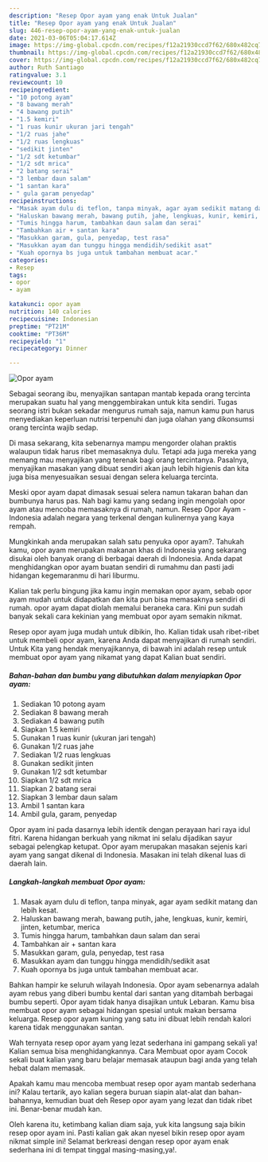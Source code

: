 ```yaml
---
description: "Resep Opor ayam yang enak Untuk Jualan"
title: "Resep Opor ayam yang enak Untuk Jualan"
slug: 446-resep-opor-ayam-yang-enak-untuk-jualan
date: 2021-03-06T05:04:17.614Z
image: https://img-global.cpcdn.com/recipes/f12a21930ccd7f62/680x482cq70/opor-ayam-foto-resep-utama.jpg
thumbnail: https://img-global.cpcdn.com/recipes/f12a21930ccd7f62/680x482cq70/opor-ayam-foto-resep-utama.jpg
cover: https://img-global.cpcdn.com/recipes/f12a21930ccd7f62/680x482cq70/opor-ayam-foto-resep-utama.jpg
author: Ruth Santiago
ratingvalue: 3.1
reviewcount: 10
recipeingredient:
- "10 potong ayam"
- "8 bawang merah"
- "4 bawang putih"
- "1.5 kemiri"
- "1 ruas kunir ukuran jari tengah"
- "1/2 ruas jahe"
- "1/2 ruas lengkuas"
- "sedikit jinten"
- "1/2 sdt ketumbar"
- "1/2 sdt mrica"
- "2 batang serai"
- "3 lembar daun salam"
- "1 santan kara"
- " gula garam penyedap"
recipeinstructions:
- "Masak ayam dulu di teflon, tanpa minyak, agar ayam sedikit matang dan lebih kesat."
- "Haluskan bawang merah, bawang putih, jahe, lengkuas, kunir, kemiri, jinten, ketumbar, merica"
- "Tumis hingga harum, tambahkan daun salam dan serai"
- "Tambahkan air + santan kara"
- "Masukkan garam, gula, penyedap, test rasa"
- "Masukkan ayam dan tunggu hingga mendidih/sedikit asat"
- "Kuah opornya bs juga untuk tambahan membuat acar."
categories:
- Resep
tags:
- opor
- ayam

katakunci: opor ayam 
nutrition: 140 calories
recipecuisine: Indonesian
preptime: "PT21M"
cooktime: "PT36M"
recipeyield: "1"
recipecategory: Dinner

---
```



![Opor ayam](https://img-global.cpcdn.com/recipes/f12a21930ccd7f62/680x482cq70/opor-ayam-foto-resep-utama.jpg)

Sebagai seorang ibu, menyajikan santapan mantab kepada orang tercinta merupakan suatu hal yang menggembirakan untuk kita sendiri. Tugas seorang istri bukan sekadar mengurus rumah saja, namun kamu pun harus menyediakan keperluan nutrisi terpenuhi dan juga olahan yang dikonsumsi orang tercinta wajib sedap.

Di masa  sekarang, kita sebenarnya mampu mengorder olahan praktis walaupun tidak harus ribet memasaknya dulu. Tetapi ada juga mereka yang memang mau menyajikan yang terenak bagi orang tercintanya. Pasalnya, menyajikan masakan yang dibuat sendiri akan jauh lebih higienis dan kita juga bisa menyesuaikan sesuai dengan selera keluarga tercinta. 

Meski opor ayam dapat dimasak sesuai selera namun takaran bahan dan bumbunya harus pas. Nah bagi kamu yang sedang ingin mengolah opor ayam atau mencoba memasaknya di rumah, namun. Resep Opor Ayam - Indonesia adalah negara yang terkenal dengan kulinernya yang kaya rempah.

Mungkinkah anda merupakan salah satu penyuka opor ayam?. Tahukah kamu, opor ayam merupakan makanan khas di Indonesia yang sekarang disukai oleh banyak orang di berbagai daerah di Indonesia. Anda dapat menghidangkan opor ayam buatan sendiri di rumahmu dan pasti jadi hidangan kegemaranmu di hari liburmu.

Kalian tak perlu bingung jika kamu ingin memakan opor ayam, sebab opor ayam mudah untuk didapatkan dan kita pun bisa memasaknya sendiri di rumah. opor ayam dapat diolah memalui beraneka cara. Kini pun sudah banyak sekali cara kekinian yang membuat opor ayam semakin nikmat.

Resep opor ayam juga mudah untuk dibikin, lho. Kalian tidak usah ribet-ribet untuk membeli opor ayam, karena Anda dapat menyajikan di rumah sendiri. Untuk Kita yang hendak menyajikannya, di bawah ini adalah resep untuk membuat opor ayam yang nikamat yang dapat Kalian buat sendiri.

<!--inarticleads1-->

##### Bahan-bahan dan bumbu yang dibutuhkan dalam menyiapkan Opor ayam:

1. Sediakan 10 potong ayam
1. Sediakan 8 bawang merah
1. Sediakan 4 bawang putih
1. Siapkan 1.5 kemiri
1. Gunakan 1 ruas kunir (ukuran jari tengah)
1. Gunakan 1/2 ruas jahe
1. Sediakan 1/2 ruas lengkuas
1. Gunakan sedikit jinten
1. Gunakan 1/2 sdt ketumbar
1. Siapkan 1/2 sdt mrica
1. Siapkan 2 batang serai
1. Siapkan 3 lembar daun salam
1. Ambil 1 santan kara
1. Ambil  gula, garam, penyedap


Opor ayam ini pada dasarnya lebih identik dengan perayaan hari raya idul fitri. Karena hidangan berkuah yang nikmat ini selalu dijadikan sayur sebagai pelengkap ketupat. Opor ayam merupakan masakan sejenis kari ayam yang sangat dikenal di Indonesia. Masakan ini telah dikenal luas di daerah lain. 

<!--inarticleads2-->

##### Langkah-langkah membuat Opor ayam:

1. Masak ayam dulu di teflon, tanpa minyak, agar ayam sedikit matang dan lebih kesat.
1. Haluskan bawang merah, bawang putih, jahe, lengkuas, kunir, kemiri, jinten, ketumbar, merica
1. Tumis hingga harum, tambahkan daun salam dan serai
1. Tambahkan air + santan kara
1. Masukkan garam, gula, penyedap, test rasa
1. Masukkan ayam dan tunggu hingga mendidih/sedikit asat
1. Kuah opornya bs juga untuk tambahan membuat acar.


Bahkan hampir ke seluruh wilayah Indonesia. Opor ayam sebenarnya adalah ayam rebus yang diberi bumbu kental dari santan yang ditambah berbagai bumbu seperti. Opor ayam tidak hanya disajikan untuk Lebaran. Kamu bisa membuat opor ayam sebagai hidangan spesial untuk makan bersama keluarga. Resep opor ayam kuning yang satu ini dibuat lebih rendah kalori karena tidak menggunakan santan. 

Wah ternyata resep opor ayam yang lezat sederhana ini gampang sekali ya! Kalian semua bisa menghidangkannya. Cara Membuat opor ayam Cocok sekali buat kalian yang baru belajar memasak ataupun bagi anda yang telah hebat dalam memasak.

Apakah kamu mau mencoba membuat resep opor ayam mantab sederhana ini? Kalau tertarik, ayo kalian segera buruan siapin alat-alat dan bahan-bahannya, kemudian buat deh Resep opor ayam yang lezat dan tidak ribet ini. Benar-benar mudah kan. 

Oleh karena itu, ketimbang kalian diam saja, yuk kita langsung saja bikin resep opor ayam ini. Pasti kalian gak akan nyesel bikin resep opor ayam nikmat simple ini! Selamat berkreasi dengan resep opor ayam enak sederhana ini di tempat tinggal masing-masing,ya!.

